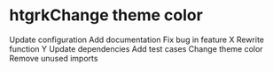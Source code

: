 # htgrkChange theme color
Update configuration
Add documentation
Fix bug in feature X
Rewrite function Y
Update dependencies
Add test cases
Change theme color
Remove unused imports
